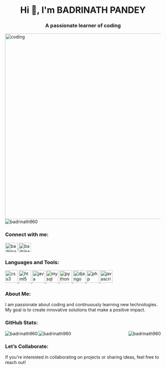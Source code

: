 <h1 align="center">Hi 👋, I'm BADRINATH PANDEY</h1>
<h3 align="center">A passionate learner of coding</h3>
<img align="right" alt="coding" width="600" src="https://cdn.videoplasty.com/animation/chill-coding-programming-lo-fi-animation-stock-animation-21874-1024x576.jpg">

<p align="left"> <img src="https://komarev.com/ghpvc/?username=badrinath960&label=Profile%20views&color=0e75b6&style=flat" alt="badrinath960" /> </p>

<h3 align="left">Connect with me:</h3>
<p align="left">
<a href="https://www.instagram.com/badrinath_pandey_/#">
<img align="center" src="https://img.icons8.com/fluent/48/000000/instagram-new.png" alt="badrinath_pandey_" height="30" width="40" />
</a>
<a href="https://www.linkedin.com/in/badrinath-pandey-91970b218/">
<img align="center" src="https://img.icons8.com/fluent/48/000000/linkedin.png" alt="badrinath-pandey" height="30" width="40" />
</a>
</p>

<h3 align="left">Languages and Tools:</h3>
<p align="left">
<a href="https://www.w3schools.com/css/" target="_blank" rel="noreferrer">
<img src="https://img.icons8.com/color/48/000000/css3.png" alt="css3" width="40" height="40"/>
</a>
<a href="https://www.w3.org/html/" target="_blank" rel="noreferrer">
<img src="https://img.icons8.com/color/48/000000/html-5.png" alt="html5" width="40" height="40"/>
</a>
<a href="https://www.java.com" target="_blank" rel="noreferrer">
<img src="https://img.icons8.com/color/48/000000/java-coffee-cup-logo.png" alt="java" width="40" height="40"/>
</a>
<a href="https://www.mysql.com/" target="_blank" rel="noreferrer">
<img src="https://img.icons8.com/color/48/000000/mysql-logo.png" alt="mysql" width="40" height="40"/>
</a>
<a href="https://www.python.org" target="_blank" rel="noreferrer">
<img src="https://img.icons8.com/color/48/000000/python.png" alt="python" width="40" height="40"/>
</a>
<a href="https://www.djangoproject.com/" target="_blank" rel="noreferrer">
<img src="https://img.icons8.com/color/48/000000/django.png" alt="django" width="40" height="40"/>
</a>
<a href="https://www.php.net/" target="_blank" rel="noreferrer">
<img src="https://img.icons8.com/color/48/000000/php.png" alt="php" width="40" height="40"/>
</a>
<a href="https://developer.mozilla.org/en-US/docs/Web/JavaScript" target="_blank" rel="noreferrer">
<img src="https://img.icons8.com/color/48/000000/javascript.png" alt="javascript" width="40" height="40"/>
</a>
</p>

<h3 align="left">About Me:</h3>
<p align="left">I am passionate about coding and continuously learning new technologies. My goal is to create innovative solutions that make a positive impact.</p>

<h3 align="left">GitHub Stats:</h3>
<p><img align="left" src="https://github-readme-streak-stats.herokuapp.com/?user=badrinath960&" alt="badrinath960" /></p>
<p><img align="right" src="https://github-readme-stats.vercel.app/api?username=badrinath960&show_icons=true&theme=radical" alt="badrinath960" /></p>
<p><img align="center" src="https://github-readme-stats.vercel.app/api/top-langs/?username=badrinath960&layout=compact&theme=radical" alt="badrinath960" /></p>

<h3 align="left">Let’s Collaborate:</h3>
<p>If you're interested in collaborating on projects or sharing ideas, feel free to reach out!</p>
